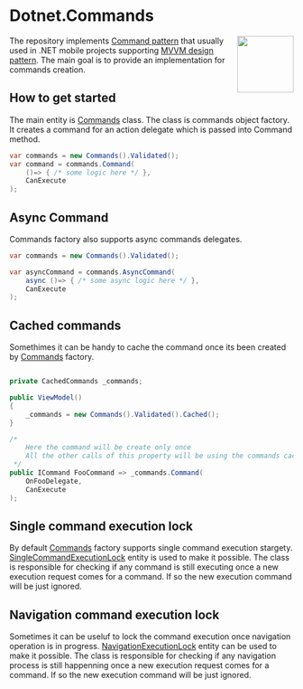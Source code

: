 # Dotnet.Commands

<img align="right" width="100px" src="https://avatars.githubusercontent.com/u/46710314?v=4" />

The repository implements [Command pattern](https://en.wikipedia.org/wiki/Command_pattern) that usually used in .NET mobile projects supporting [MVVM design pattern](https://en.wikipedia.org/wiki/Model–view–viewmodel). The main goal is to provide an implementation for commands creation.

## How to get started

The main entity is [Commands](https://github.com/DenisZhukovski/Dotnet.Commands/blob/main/src/Commands.cs) class. The class is commands object factory. It creates a command for an action delegate which is passed into Command method.

```cs
var commands = new Commands().Validated();
var command = commands.Command(
    ()=> { /* some logic here */ }, 
    CanExecute
);

```

## Async Command

Commands factory also supports async commands delegates.

```cs
var commands = new Commands().Validated();

var asyncCommand = commands.AsyncCommand(
    async ()=> { /* some async logic here */ }, 
    CanExecute
);

```

## Cached commands

Somethimes it can be handy to cache the command once its been created by [Commands](https://github.com/DenisZhukovski/Dotnet.Commands/blob/main/src/Commands.cs) factory.

```cs

private CachedCommands _commands;

public ViewModel()
{
    _commands = new Commands().Validated().Cached();
}

/* 
    Here the command will be create only once
    All the other calls of this property will be using the commands cache. Under the hood CallerMemberName attribute is used to detect the same call.
 */
public ICommand FooCommand => _commands.Command(
    OnFooDelegate, 
    CanExecute
);

```

## Single command execution lock

 By default [Commands](https://github.com/DenisZhukovski/Dotnet.Commands/blob/main/src/Commands.cs) factory supports single command execution stargety. [SingleCommandExecutionLock](https://github.com/DenisZhukovski/Dotnet.Commands/blob/main/src/Locks/SingleCommandExecutionLock.cs) entity is used to make it possible. The class is responsible for checking if any command is still executing once a new execution request comes for a command. If so the new execution command will be just ignored.

## Navigation command execution lock

 Sometimes it can be useluf to lock the command execution once navigation operation is in progress. [NavigationExecutionLock](https://github.com/DenisZhukovski/Dotnet.Commands/blob/main/src/Locks/NavigationExecutionLock.cs) entity can be used to make it possible. The class is responsible for checking if any navigation process is still happenning once a new execution request comes for a command. If so the new execution command will be just ignored.
